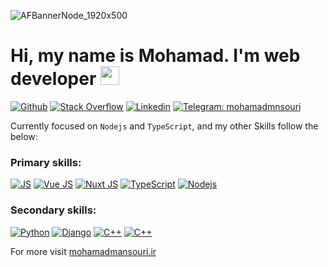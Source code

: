 ![AFBannerNode_1920x500](https://user-images.githubusercontent.com/58604786/148786299-18418eb5-d455-41ed-9016-45a1623af64b.png)

<h1>Hi, my name is Mohamad. I'm web developer <a href="https://mohamadmansouri.ir"><img src="https://github.githubassets.com/images/mona-loading-dark.gif" width="30" height="30"></a></h1>

[![Github](https://img.shields.io/badge/GitHub-100000?style=flat&logo=github&logoColor=white)](https://github.com/MohamadMansourii) 
[![Stack Overflow](https://img.shields.io/badge/Stack_Overflow-D64A17?style=flat&logo=stack-overflow&logoColor=white)](https://stackoverflow.com/users/11864721/mohamadmansouri) 
[![Linkedin](https://img.shields.io/badge/LinkedIn-0077B5?style=flat&logo=linkedin&logoColor=white)](https://www.linkedin.com/in/mohammadmansourii/) 
[![Telegram: mohamadmnsouri](https://img.shields.io/badge/-Telegram-2CA5E0?style=flat&logo=Telegram&logoColor=white&link=https://www.telegram.me/mohamadmnsouri/)](https://www.telegram.me/mohamadmnsouri/)

Currently focused on `Nodejs` and `TypeScript`, and my other Skills follow the below:

### Primary skills:

[![JS](https://img.shields.io/badge/Js-F7DF1E?style=for-the-badge&logo=jss&logoColor=black)](https://github.com/MohamadMansourii)
[![Vue JS](https://img.shields.io/badge/VueJs-4FC08D?style=for-the-badge&logo=vuedotjs&logoColor=white)](https://github.com/MohamadMansourii)
[![Nuxt JS](https://img.shields.io/badge/NuxtJs-00DC82?style=for-the-badge&logo=vuedotjs&logoColor=white)](https://github.com/MohamadMansourii)
[![TypeScript](https://img.shields.io/badge/TypeScript-3178C6?style=for-the-badge&logo=typescript&logoColor=white)](https://github.com/MohamadMansourii)
[![Nodejs](https://img.shields.io/badge/NodeJS-339933?style=for-the-badge&logo=nodedotjs&logoColor=white)](https://github.com/MohamadMansourii)

### Secondary skills:

[![Python](https://img.shields.io/badge/Python-3776AB?style=for-the-badge&logo=python&logoColor=white)](https://github.com/MohamadMansourii)
[![Django](https://img.shields.io/badge/Django-092E20?style=for-the-badge&logo=django&logoColor=white)](https://github.com/MohamadMansourii)
[![C++](https://img.shields.io/badge/C++-00599C?style=for-the-badge&logo=cplusplus&logoColor=white)](https://github.com/MohamadMansourii)
[![C++](https://img.shields.io/badge/Go-00ADD8?style=for-the-badge&logo=goland&logoColor=white)](https://github.com/MohamadMansourii)

For more visit [mohamadmansouri.ir](https://mohamadmansouri.ir)
